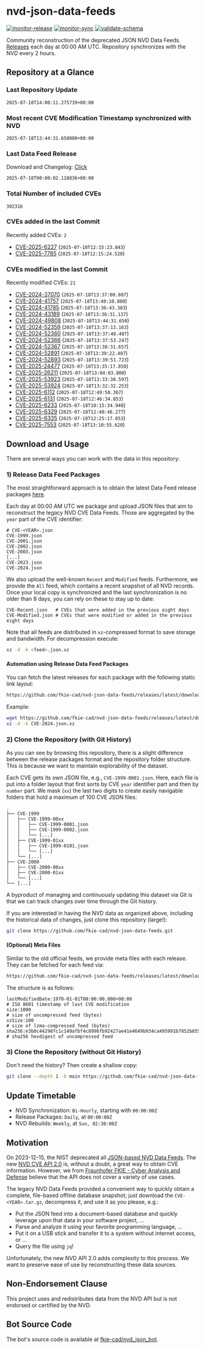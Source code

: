 # nvd-json-data-feeds

[![monitor-release](https://github.com/fkie-cad/nvd-json-data-feeds/actions/workflows/monitor_release.yml/badge.svg)](https://github.com/fkie-cad/nvd-json-data-feeds/actions/workflows/monitor_release.yml)
[![monitor-sync](https://github.com/fkie-cad/nvd-json-data-feeds/actions/workflows/monitor_sync.yml/badge.svg)](https://github.com/fkie-cad/nvd-json-data-feeds/actions/workflows/monitor_sync.yml)
[![validate-schema](https://github.com/fkie-cad/nvd-json-data-feeds/actions/workflows/validate_schema.yml/badge.svg)](https://github.com/fkie-cad/nvd-json-data-feeds/actions/workflows/validate_schema.yml)

Community reconstruction of the deprecated JSON NVD Data Feeds.
[Releases](https://github.com/fkie-cad/nvd-json-data-feeds/releases/latest) each day at 00:00 AM UTC.
Repository synchronizes with the NVD every 2 hours.

## Repository at a Glance

### Last Repository Update

```plain
2025-07-18T14:00:11.275739+00:00
```

### Most recent CVE Modification Timestamp synchronized with NVD

```plain
2025-07-18T13:44:31.650000+00:00
```

### Last Data Feed Release

Download and Changelog: [Click](https://github.com/fkie-cad/nvd-json-data-feeds/releases/latest)

```plain
2025-07-18T00:00:02.118836+00:00
```

### Total Number of included CVEs

```plain
302316
```

### CVEs added in the last Commit

Recently added CVEs: `2`

- [CVE-2025-6227](CVE-2025/CVE-2025-62xx/CVE-2025-6227.json) (`2025-07-18T12:15:23.843`)
- [CVE-2025-7785](CVE-2025/CVE-2025-77xx/CVE-2025-7785.json) (`2025-07-18T12:15:24.520`)


### CVEs modified in the last Commit

Recently modified CVEs: `21`

- [CVE-2024-37070](CVE-2024/CVE-2024-370xx/CVE-2024-37070.json) (`2025-07-18T13:37:00.807`)
- [CVE-2024-41757](CVE-2024/CVE-2024-417xx/CVE-2024-41757.json) (`2025-07-18T13:40:10.800`)
- [CVE-2024-41785](CVE-2024/CVE-2024-417xx/CVE-2024-41785.json) (`2025-07-18T13:36:43.383`)
- [CVE-2024-43189](CVE-2024/CVE-2024-431xx/CVE-2024-43189.json) (`2025-07-18T13:36:31.137`)
- [CVE-2024-49808](CVE-2024/CVE-2024-498xx/CVE-2024-49808.json) (`2025-07-18T13:44:31.650`)
- [CVE-2024-52359](CVE-2024/CVE-2024-523xx/CVE-2024-52359.json) (`2025-07-18T13:37:13.163`)
- [CVE-2024-52360](CVE-2024/CVE-2024-523xx/CVE-2024-52360.json) (`2025-07-18T13:37:40.407`)
- [CVE-2024-52366](CVE-2024/CVE-2024-523xx/CVE-2024-52366.json) (`2025-07-18T13:37:53.247`)
- [CVE-2024-52367](CVE-2024/CVE-2024-523xx/CVE-2024-52367.json) (`2025-07-18T13:38:31.657`)
- [CVE-2024-52891](CVE-2024/CVE-2024-528xx/CVE-2024-52891.json) (`2025-07-18T13:39:22.407`)
- [CVE-2024-52893](CVE-2024/CVE-2024-528xx/CVE-2024-52893.json) (`2025-07-18T13:39:51.723`)
- [CVE-2025-24477](CVE-2025/CVE-2025-244xx/CVE-2025-24477.json) (`2025-07-18T13:35:17.850`)
- [CVE-2025-26211](CVE-2025/CVE-2025-262xx/CVE-2025-26211.json) (`2025-07-18T13:04:03.800`)
- [CVE-2025-53923](CVE-2025/CVE-2025-539xx/CVE-2025-53923.json) (`2025-07-18T13:33:30.597`)
- [CVE-2025-53924](CVE-2025/CVE-2025-539xx/CVE-2025-53924.json) (`2025-07-18T13:32:32.253`)
- [CVE-2025-6112](CVE-2025/CVE-2025-61xx/CVE-2025-6112.json) (`2025-07-18T12:49:50.367`)
- [CVE-2025-6131](CVE-2025/CVE-2025-61xx/CVE-2025-6131.json) (`2025-07-18T12:46:34.853`)
- [CVE-2025-6233](CVE-2025/CVE-2025-62xx/CVE-2025-6233.json) (`2025-07-18T10:15:34.940`)
- [CVE-2025-6329](CVE-2025/CVE-2025-63xx/CVE-2025-6329.json) (`2025-07-18T12:40:46.277`)
- [CVE-2025-6335](CVE-2025/CVE-2025-63xx/CVE-2025-6335.json) (`2025-07-18T12:25:17.053`)
- [CVE-2025-7553](CVE-2025/CVE-2025-75xx/CVE-2025-7553.json) (`2025-07-18T13:10:55.620`)


## Download and Usage

There are several ways you can work with the data in this repository:

### 1) Release Data Feed Packages

The most straightforward approach is to obtain the latest Data Feed release packages [here](https://github.com/fkie-cad/nvd-json-data-feeds/releases/latest).

Each day at 00:00 AM UTC we package and upload JSON files that aim to reconstruct the legacy NVD CVE Data Feeds.
Those are aggregated by the `year` part of the CVE identifier:

```
# CVE-<YEAR>.json
CVE-1999.json
CVE-2001.json
CVE-2002.json
CVE-2003.json
[...]
CVE-2023.json
CVE-2024.json
```

We also upload the well-known `Recent` and `Modified` feeds.
Furthermore, we provide the `All` feed, which contains a recent snapshot of all NVD records.
Once your local copy is synchronized and the last synchronization is no older than 8 days, you can rely on these to stay up to date:

```plain
CVE-Recent.json   # CVEs that were added in the previous eight days
CVE-Modified.json # CVEs that were modified or added in the previous eight days
```

Note that all feeds are distributed in `xz`-compressed format to save storage and bandwidth.
For decompression execute:

```sh
xz -d -k <feed>.json.xz
```

#### Automation using Release Data Feed Packages

You can fetch the latest releases for each package with the following static link layout:

```sh
https://github.com/fkie-cad/nvd-json-data-feeds/releases/latest/download/CVE-<YEAR>.json.xz
```

Example:

```sh
wget https://github.com/fkie-cad/nvd-json-data-feeds/releases/latest/download/CVE-2024.json.xz
xz -d -k CVE-2024.json.xz
```

### 2) Clone the Repository (with Git History)

As you can see by browsing this repository, there is a slight difference between the release packages format and the repository folder structure.
This is because we want to maintain explorability of the dataset.

Each CVE gets its own JSON file, e.g., `CVE-1999-0001.json`.
Here, each file is put into a folder layout that first sorts by CVE `year` identifier part and then by `number` part.
We mask (`xx`) the last two digits to create easily navigable folders that hold a maximum of 100 CVE JSON files:

```plain
.
├── CVE-1999
│   ├── CVE-1999-00xx
│   │   ├── CVE-1999-0001.json
│   │   ├── CVE-1999-0002.json
│   │   └── [...]
│   ├── CVE-1999-01xx
│   │   ├── CVE-1999-0101.json
│   │   └── [...]
│   └── [...]
├── CVE-2000
│   ├── CVE-2000-00xx
│   ├── CVE-2000-01xx
│   └── [...]
└── [...]
```

A byproduct of managing and continuously updating this dataset via Git is that we can track changes over time through the Git history.

If you are interested in having the NVD data as organized above, including the historical data of changes, just clone this repository (large!):

```sh
git clone https://github.com/fkie-cad/nvd-json-data-feeds.git
```

#### (Optional) Meta Files

Similar to the old official feeds, we provide meta files with each release. They can be fetched for each feed via:

```sh
https://github.com/fkie-cad/nvd-json-data-feeds/releases/latest/download/CVE-<YEAR>.meta
```

The structure is as follows:

```plain
lastModifiedDate:1970-01-01T00:00:00.000+00:00                          # ISO 8601 timestamp of last CVE modification
size:1000                                                               # size of uncompressed feed (bytes)
xzSize:100                                                              # size of lzma-compressed feed (bytes)
sha256:e3b0c44298fc1c149afbf4c8996fb92427ae41e4649b934ca495991b7852b855 # sha256 hexdigest of uncompressed feed
```

### 3) Clone the Repository (without Git History)

Don't need the history? Then create a shallow copy:

```sh
git clone --depth 1 -b main https://github.com/fkie-cad/nvd-json-data-feeds.git
```


## Update Timetable

* NVD Synchronization: `Bi-Hourly`, starting with `00:00:00Z`
* Release Packages: `Daily`, at `00:00:00Z`
* NVD Rebuilds: `Weekly`, at `Sun, 02:30:00Z`


## Motivation

On 2023-12-15, the NIST deprecated all [JSON-based NVD Data Feeds](https://nvd.nist.gov/vuln/data-feeds#divRetirementBanner-1).
The new [NVD CVE API 2.0](https://nvd.nist.gov/developers/vulnerabilities) is, without a doubt, a great way to obtain CVE information.
However, we from [Fraunhofer FKIE - Cyber Analysis and Defense](https://www.fkie.fraunhofer.de/en/departments/cad.html) believe that the API does not cover a variety of use cases.

The legacy NVD Data Feeds provided a convenient way to quickly obtain a complete, file-based offline database snapshot; just download the `CVE-<YEAR>.tar.gz`, decompress it, and use it as you please, e.g.:

- Put the JSON feed into a document-based database and quickly leverage upon that data in your software project, ...
- Parse and analyze it using your favorite programming language, ...
- Put it on a USB stick and transfer it to a system without internet access, or ...
- Query the file using `jq`!

Unfortunately, the new NVD API 2.0 adds complexity to this process.
We want to preserve ease of use by reconstructing these data sources.

## Non-Endorsement Clause

This project uses and redistributes data from the NVD API but is not endorsed or certified by the NVD.

## Bot Source Code

The bot's source code is available at [fkie-cad/nvd\_json\_bot](https://github.com/fkie-cad/nvd_json_bot).